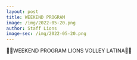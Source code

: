 ```yaml
---
layout: post
title: WEEKEND PROGRAM
image: /img/2022-05-20.png
author: Staff Lions
image-sec: /img/2022-05-20.png
---
```

🖤🧡WEEKEND PROGRAM LIONS VOLLEY LATINA🧡🖤